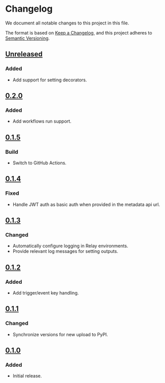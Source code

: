# Changelog

We document all notable changes to this project in this file.

The format is based on [Keep a Changelog](https://keepachangelog.com/en/1.0.0/),
and this project adheres to [Semantic Versioning](https://semver.org/spec/v2.0.0.html).

## [Unreleased]

### Added

* Add support for setting decorators.

## [0.2.0]

### Added

* Add workflows run support.

## [0.1.5]

### Build

* Switch to GitHub Actions.

## [0.1.4]

### Fixed

* Handle JWT auth as basic auth when provided in the metadata api url.

## [0.1.3]

### Changed

* Automatically configure logging in Relay environments.
* Provide relevant log messages for setting outputs.

## [0.1.2]

### Added

* Add trigger/event key handling.

## [0.1.1]

### Changed

* Synchronize versions for new upload to PyPI.

## [0.1.0]

### Added

* Initial release.

[Unreleased]: https://github.com/puppetlabs/relay-sdk-python/compare/v0.2.0...HEAD
[0.2.0]: https://github.com/puppetlabs/relay-sdk-python/compare/v0.1.5...v0.2.0
[0.1.5]: https://github.com/puppetlabs/relay-sdk-python/compare/v0.1.4...v0.1.5
[0.1.4]: https://github.com/puppetlabs/relay-sdk-python/compare/v0.1.3...v0.1.4
[0.1.3]: https://github.com/puppetlabs/relay-sdk-python/compare/v0.1.2...v0.1.3
[0.1.2]: https://github.com/puppetlabs/relay-sdk-python/compare/v0.1.1...v0.1.2
[0.1.1]: https://github.com/puppetlabs/relay-sdk-python/compare/v0.1.0...v0.1.1
[0.1.0]: https://github.com/puppetlabs/relay-sdk-python/compare/775de66c45128d999013fa1143398e98dbd071c7...v0.1.0
